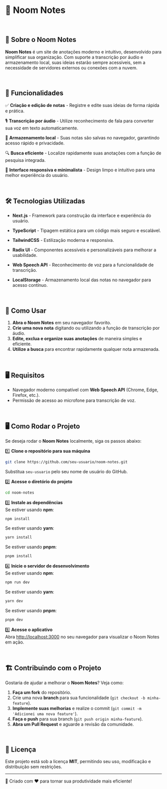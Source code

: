 # 📝 Noom Notes

<br/>

## 📖 Sobre o Noom Notes
**Noom Notes** é um site de anotações moderno e intuitivo, desenvolvido para simplificar sua organização. Com suporte a transcrição por áudio e armazenamento local, suas ideias estarão sempre acessíveis, sem a necessidade de servidores externos ou conexões com a nuvem.

<br/>

## 🚀 Funcionalidades
✅ **Criação e edição de notas** - Registre e edite suas ideias de forma rápida e prática.

🎙 **Transcrição por áudio** - Utilize reconhecimento de fala para converter sua voz em texto automaticamente.

💾 **Armazenamento local** - Suas notas são salvas no navegador, garantindo acesso rápido e privacidade.

🔍 **Busca eficiente** - Localize rapidamente suas anotações com a função de pesquisa integrada.

🎨 **Interface responsiva e minimalista** - Design limpo e intuitivo para uma melhor experiência do usuário.

<br/>

## 🛠 Tecnologias Utilizadas

- **Next.js** - Framework para construção da interface e experiência do usuário.

- **TypeScript** - Tipagem estática para um código mais seguro e escalável.

- **TailwindCSS** - Estilização moderna e responsiva.

- **Radix UI** - Componentes acessíveis e personalizáveis para melhorar a usabilidade.

- **Web Speech API** - Reconhecimento de voz para a funcionalidade de transcrição.

- **LocalStorage** - Armazenamento local das notas no navegador para acesso contínuo.

<br/>

## 🚀 Como Usar
1. **Abra o Noom Notes** em seu navegador favorito.
2. **Crie uma nova nota** digitando ou utilizando a função de transcrição por áudio.
3. **Edite, exclua e organize suas anotações** de maneira simples e eficiente.
4. **Utilize a busca** para encontrar rapidamente qualquer nota armazenada.

<br/>

## 🖥 Requisitos
- Navegador moderno compatível com **Web Speech API** (Chrome, Edge, Firefox, etc.).
- Permissão de acesso ao microfone para transcrição de voz.

<br/>

## 🖥 Como Rodar o Projeto
Se deseja rodar o **Noom Notes** localmente, siga os passos abaixo:

1️⃣ **Clone o repositório para sua máquina**

```bash
git clone https://github.com/seu-usuario/noom-notes.git
```

Substitua `seu-usuario` pelo seu nome de usuário do GitHub.

2️⃣ **Acesse o diretório do projeto**

```bash
cd noom-notes
```

3️⃣ **Instale as dependências**  
Se estiver usando **npm**:

```bash
npm install
```

Se estiver usando **yarn**:

```bash
yarn install
```

Se estiver usando **pnpm**:

```bash
pnpm install
```

4️⃣ **Inicie o servidor de desenvolvimento**  
Se estiver usando **npm**:

```bash
npm run dev
```

Se estiver usando **yarn**:

```bash
yarn dev
```

Se estiver usando **pnpm**:

```bash
pnpm dev
```

5️⃣ **Acesse o aplicativo**  
Abra [http://localhost:3000](http://localhost:3000) no seu navegador para visualizar o Noom Notes em ação.

<br/>

## 🏗 Contribuindo com o Projeto
Gostaria de ajudar a melhorar o **Noom Notes**? Veja como:

1. **Faça um fork** do repositório.
2. Crie uma nova **branch** para sua funcionalidade (`git checkout -b minha-feature`).
3. **Implemente suas melhorias** e realize o commit (`git commit -m 'Adicionei uma nova feature'`).
4. **Faça o push** para sua branch (`git push origin minha-feature`).
5. **Abra um Pull Request** e aguarde a revisão da comunidade.

<br/>

## 📜 Licença
Este projeto está sob a licença **MIT**, permitindo seu uso, modificação e distribuição sem restrições.

---

🚀 Criado com ❤️ para tornar sua produtividade mais eficiente!
